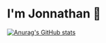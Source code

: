 # I'm Jonnathan 👋

[![Anurag's GitHub stats](https://github-readme-stats.vercel.app/api?username=JonnathanVituriano&show_icons=true)](https://github.com/JonnathanVituriano/github-readme-stats&show_icons=true)
